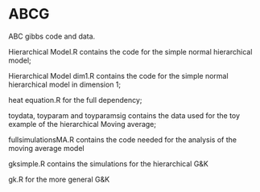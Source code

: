 # ABCG
ABC gibbs code and data.

Hierarchical Model.R contains the code for the simple normal hierarchical model;

Hierarchical Model dim1.R contains the code for the simple normal hierarchical model in dimension 1;

heat equation.R for the full dependency;

toydata, toyparam and toyparamsig contains the data used for the toy example of the hierarchical Moving average;

fullsimulationsMA.R contains the code needed for the analysis of the moving average model

gksimple.R contains the simulations for the hierarchical G&K

gk.R for the more general G&K

